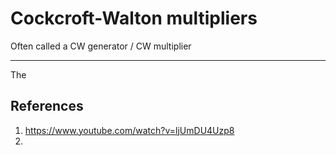 # Cockcroft-Walton multipliers

Often called a CW generator / CW multiplier

---

The



## References
1. https://www.youtube.com/watch?v=ljUmDU4Uzp8
2. 